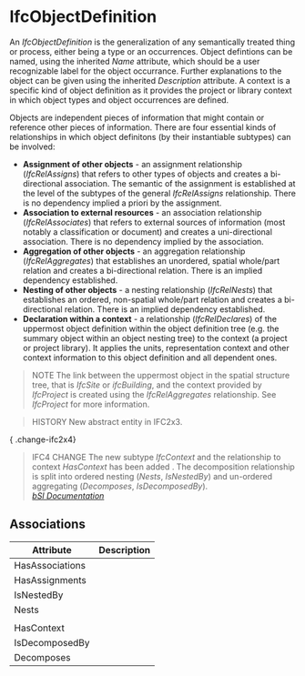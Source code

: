 IfcObjectDefinition
===================
An _IfcObjectDefinition_ is the generalization of any semantically treated
thing or process, either being a type or an occurrences. Object defintions can
be named, using the inherited _Name_ attribute, which should be a user
recognizable label for the object occurrance. Further explanations to the
object can be given using the inherited _Description_ attribute. A context is
a specific kind of object definition as it provides the project or library
context in which object types and object occurrences are defined.  
  
Objects are independent pieces of information that might contain or reference
other pieces of information. There are four essential kinds of relationships
in which object definitons (by their instantiable subtypes) can be involved:  
  
* **Assignment of other objects** - an assignment relationship (_IfcRelAssigns_) that refers to other types of objects and creates a bi-directional association. The semantic of the assignment is established at the level of the subtypes of the general _IfcRelAssigns_ relationship. There is no dependency implied a priori by the assignment.  
* **Association to external resources** - an association relationship (_IfcRelAssociates_) that refers to external sources of information (most notably a classification or document) and creates a uni-directional association. There is no dependency implied by the association.  
* **Aggregation of other objects** - an aggregation relationship (_IfcRelAggregates_) that establishes an unordered, spatial whole/part relation and creates a bi-directional relation. There is an implied dependency established.  
* **Nesting of other objects** - a nesting relationship (_IfcRelNests_) that establishes an ordered, non-spatial whole/part relation and creates a bi-directional relation. There is an implied dependency established.  
* **Declaration within a context** - a relationship (_IfcRelDeclares_) of the uppermost object definition within the object definition tree (e.g. the summary object within an object nesting tree) to the context (a project or project library). It applies the units, representation context and other context information to this object definition and all dependent ones.  
  
> NOTE  The link between the uppermost object in the spatial structure tree,
> that is _IfcSite_ or _ifcBuilding_, and the context provided by _IfcProject_
> is created using the _IfcRelAggregates_ relationship. See _IfcProject_ for
> more information.  
  
> HISTORY  New abstract entity in IFC2x3.  
  
{ .change-ifc2x4}  
> IFC4 CHANGE The new subtype _IfcContext_ and the relationship to context
> _HasContext_ has been added . The decomposition relationship is split into
> ordered nesting (_Nests_, _IsNestedBy_) and un-ordered aggregating
> (_Decomposes_, _IsDecomposedBy_).  
[ _bSI
Documentation_](https://standards.buildingsmart.org/IFC/DEV/IFC4_2/FINAL/HTML/schema/ifckernel/lexical/ifcobjectdefinition.htm)


Associations
------------
| Attribute       | Description   |
|-----------------|---------------|
| HasAssociations |               |
| HasAssignments  |               |
| IsNestedBy      |               |
| Nests           |               |
|                 |               |
| HasContext      |               |
| IsDecomposedBy  |               |
| Decomposes      |               |

